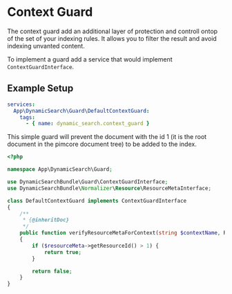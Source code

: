# Context Guard

The context guard add an additional layer of protection and controll ontop of the set of your indexing rules. It allows you to filter the result and avoid indexing unvanted content.

To  implement a guard add a service that would implement `ContextGuardInterface`.

## Example Setup

``` yaml
services:
  App\DynamicSearch\Guard\DefaultContextGuard:
    tags:
      - { name: dynamic_search.context_guard }
```
This simple guard will prevent the document with the id 1 (it is the root document in the pimcore document tree) to be added to the index.

``` php
<?php

namespace App\DynamicSearch\Guard;

use DynamicSearchBundle\Guard\ContextGuardInterface;
use DynamicSearchBundle\Normalizer\Resource\ResourceMetaInterface;

class DefaultContextGuard implements ContextGuardInterface
{
    /**
     * {@inheritDoc}
     */
    public function verifyResourceMetaForContext(string $contextName, ResourceMetaInterface $resourceMeta)
    {
        if ($resourceMeta->getResourceId() > 1) {
            return true;
        }

        return false;
    }
}

```